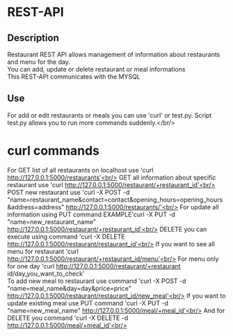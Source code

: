 # REST-API
## Description
Restaurant REST API allows management of information about restaurants and menu for the day.<br/>
You can add, update or delete restaurant or meal informations<br/>
This REST-API communicates with the MYSQL

## Use
For add or edit restaurants or meals you can use 'curl' or test.py. Script test.py allows you to run more commands suddenly.</br/>

# curl commands
For GET list of all restaurants on localhost use 'curl http://127.0.0.1:5000/restaurants'<br/>
GET all information about specific restaurant use 'curl http://127.0.0.1:5000/restaurant/+restaurant_id'<br/>
POST new restaurant use 'curl -X POST -d "name=restaurant_name&contact=contact&opening_hours=opening_hours&address=address" http://127.0.0.1:5000/restaurants/'<br/>
For update all information using PUT command EXAMPLE'curl -X PUT -d "name=new_restaurant_name" http://127.0.0.1:5000/restaurant/+restaurant_id'<br/>
DELETE you can execute using command 'curl -X DELETE http://127.0.0.1:5000/restaurant/restaurant_id'<br/>
If you want to see all menu for restaurant 'curl http://127.0.0.1:5000/restaurant/+restaurant_id/menu'<br/>
For menu only for one day 'curl http://127.0.0.1:5000/restaurant/+restaurant id/day_you_want_to_check'<br/>
To add new meal to restaurant use command 'curl -X POST -d "name=meal_name&day=day&price=price" http://127.0.0.1:5000/restaurant/restaurant_id/new_meal'<br/>
If you want to update existing meal use PUT command 'curl -X PUT -d "name=new_meal_name" http://127.0.0.1:5000/meal/+meal_id'<br/>
And for DELETE you command 'curl -X DELETE -d http://127.0.0.1:5000/meal/+meal_id'<br/>
